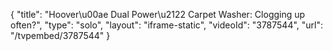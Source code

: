 {
    "title": "Hoover\u00ae Dual Power\u2122 Carpet Washer: Clogging up often?",
    "type": "solo",
    "layout": "iframe-static",
    "videoId": "3787544",
    "url": "\/tvpembed\/3787544"
}